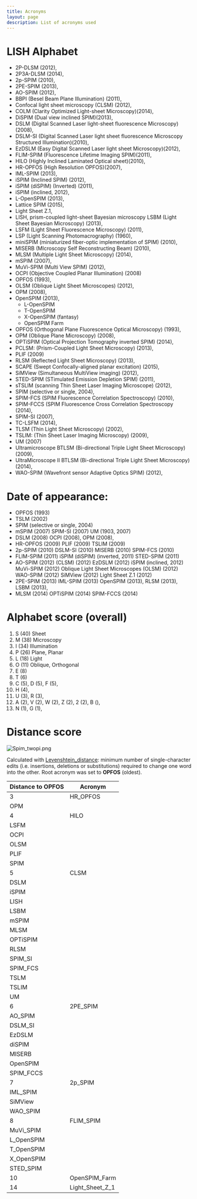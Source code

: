 ```yaml
---
title: Acronyms
layout: page
description: List of acronyms used
---
```

# LISH Alphabet

  - 2P-DLSM (2012),
  - 2P3A-DLSM (2014),
  - 2p-SPIM (2010),
  - 2PE-SPIM (2013),
  - AO-SPIM (2012),
  - BBPI (Besel Beam Plane Illumination) (2011),
  - Confocal light sheet microscopy (CLSM) (2012),
  - COLM (Clarity Optimized Light-sheet Microscopy)(2014),
  - DiSPIM (Dual view inclined SPIM)(2013),
  - DSLM (Digital Scanned Laser light-sheet fluorescence
    Microscopy)(2008),
  - DSLM-SI (Digital Scanned Laser light sheet fluorescence Microscopy
    Structured Illumination)(2010),
  - EzDSLM (Easy Digital Scanned Laser light sheet Microscopy)(2012),
  - FLIM-SPIM (Fluorescence Lifetime Imaging SPIM)(2011),
  - HILO (Highly Inclined Laminated Optical sheet)(2010),
  - HR-OPFOS (High Resolution OPFOS)(2007),
  - IML-SPIM (2013),
  - iSPIM (Inclined SPIM) (2012),
  - iSPIM (diSPIM) (Inverted) (2011),
  - iSPIM (inclined, 2012),
  - L-OpenSPIM (2013),
  - Lattice SPIM (2015),
  - Light Sheet Z.1,
  - LISH, prism-coupled light-sheet Bayesian microscopy LSBM (Light
    Sheet Bayesian Microscopy) (2013),
  - LSFM (Light Sheet Fluorescence Microscopy) (2011),
  - LSP (Light Scanning Photomacrography) (1960),
  - miniSPIM (miniaturized fiber-optic implementation of SPIM) (2010),
  - MISERB (MIcroscopy Self Reconstructing Beam) (2010),
  - MLSM (Multiple Light Sheet Microscopy) (2014),
  - mSPIM (2007),
  - MuVi-SPIM (Multi View SPIM) (2012),
  - OCPI (Objective Coupled Planar Illumination) (2008)
  - OPFOS (1993),
  - OLSM (Oblique Light Sheet Microscopes) (2012),
  - OPM (2008),
  - OpenSPIM (2013),
      - L-OpenSPIM
      - T-OpenSPIM
      - X-OpenSPIM (fantasy)
      - OpenSPIM Farm
  - OPFOS (Orthogonal Plane Fluorescence Optical Microscopy) (1993),
  - OPM (Oblique Plane Microscopy) (2008),
  - OPTiSPIM (Optical Projection Tomography inverted SPIM) (2014),
  - PCLSM: (Prism-Coupled Light Sheet Microscopy) (2013),
  - PLIF (2009)
  - RLSM (Reflected Light Sheet Microscopy) (2013),
  - SCAPE (Swept Confocally-aligned planar excitation) (2015),
  - SiMView (Simultaneous MultiView imaging) (2012),
  - STED-SPIM (STimulated Emission Depletion SPIM) (2011),
  - sTSLIM (scanning Thin Sheet Laser Imaging Microscope) (2012),
  - SPIM (selective or single, 2004),
  - SPIM-FCS (SPIM Fluorescence Correlation Spectroscopy) (2010),
  - SPIM-FCCS (SPIM Fluorescence Cross Correlation Spectroscopy (2014),
  - SPIM-SI (2007),
  - TC-LSFM (2014),
  - TLSM (Thin Light Sheet Microscopy) (2002),
  - TSLIM: (Thin Sheet Laser Imaging Microscopy) (2009),
  - UM (2007)
  - Ultramicroscope BTLSM (Bi-directional Triple Light Sheet Microscopy)
    (2009),
  - UltraMicroscope II BTLSM (Bi-directional Triple Light Sheet
    Microscopy) (2014),
  - WAO-SPIM (Wavefront sensor Adaptive Optics SPIM) (2012),

# Date of appearance:

  - OPFOS (1993)
  - TSLM (2002)
  - SPIM (selective or single, 2004)
  - mSPIM (2007) SPIM-SI (2007) UM (1903, 2007)
  - DSLM (2008) OCPI (2008), OPM (2008),
  - HR-OPFOS (2009) PLIF (2009) TSLIM (2009)
  - 2p-SPIM (2010) DSLM-SI (2010) MISERB (2010) SPIM-FCS (2010)
  - FLIM-SPIM (2011) iSPIM (diSPIM) (inverted, 2011) STED-SPIM (2011)
  - AO-SPIM (2012) (CLSM) (2012) EzDSLM (2012) iSPIM (inclined, 2012)
    MuVi-SPIM (2012) Oblique Light Sheet Microscopes (OLSM) (2012)
    WAO-SPIM (2012) SiMView (2012) Light Sheet Z.1 (2012)
  - 2PE-SPIM (2013) IML-SPIM (2013) OpenSPIM (2013), RLSM (2013), LSBM
    (2013),
  - MLSM (2014) OPTiSPIM (2014) SPIM-FCCS (2014)

# Alphabet score (overall)

1.  S (40) Sheet
2.  M (38) Microscopy
3.  I (34) Illumination
4.  P (26) Plane, Planar
5.  L (18) Light
6.  O (11) Oblique, Orthogonal
7.  E (8)
8.  T (6)
9.  C (5), D (5), F (5),
10. H (4),
11. U (3), R (3),
12. A (2), V (2), W (2), Z (2), 2 (2), B (),
13. N (1), G (1),

# Distance score

![Spim\_twopi.png](Spim_twopi.png "Spim_twopi.png")

Calculated with
[Levenshtein\_distance](http://en.wikipedia.org/wiki/Levenshtein_distance):
minimum number of single-character edits (i.e. insertions, deletions or
substitutions) required to change one word into the other. Root acronym
was set to **OPFOS** (oldest).

| Distance to OPFOS | Acronym            |
| ----------------- | ------------------ |
| 3                 | HR\_OPFOS          |
| OPM               |                    |
| 4                 | HILO               |
| LSFM              |                    |
| OCPI              |                    |
| OLSM              |                    |
| PLIF              |                    |
| SPIM              |                    |
| 5                 | CLSM               |
| DSLM              |                    |
| iSPIM             |                    |
| LISH              |                    |
| LSBM              |                    |
| mSPIM             |                    |
| MLSM              |                    |
| OPTiSPIM          |                    |
| RLSM              |                    |
| SPIM\_SI          |                    |
| SPIM\_FCS         |                    |
| TSLM              |                    |
| TSLIM             |                    |
| UM                |                    |
| 6                 | 2PE\_SPIM          |
| AO\_SPIM          |                    |
| DSLM\_SI          |                    |
| EzDSLM            |                    |
| diSPIM            |                    |
| MISERB            |                    |
| OpenSPIM          |                    |
| SPIM\_FCCS        |                    |
| 7                 | 2p\_SPIM           |
| IML\_SPIM         |                    |
| SiMView           |                    |
| WAO\_SPIM         |                    |
| 8                 | FLIM\_SPIM         |
| MuVi\_SPIM        |                    |
| L\_OpenSPIM       |                    |
| T\_OpenSPIM       |                    |
| X\_OpenSPIM       |                    |
| STED\_SPIM        |                    |
| 10                | OpenSPIM\_Farm     |
| 14                | Light\_Sheet\_Z\_1 |
